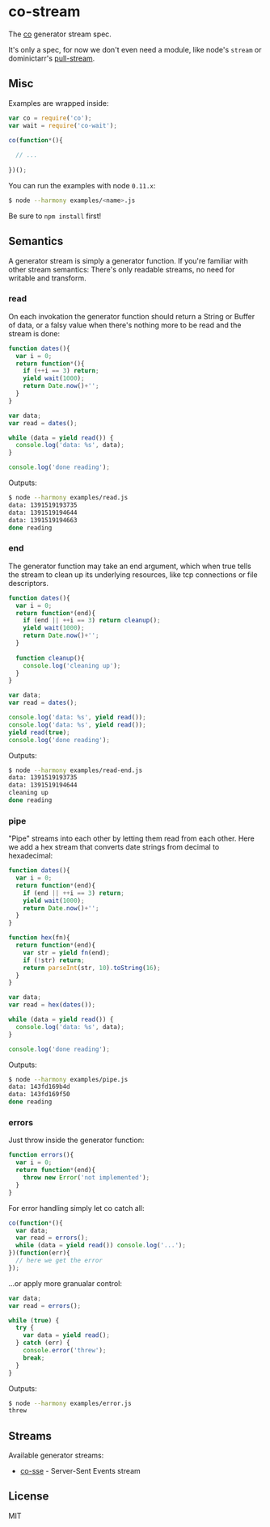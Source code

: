 # co-stream

  The [co](https://github.com/visionmedia/co) generator stream spec.
  
  It's only a spec, for now we don't even need a module, like node's `stream` or
  dominictarr's [pull-stream](https://github.com/dominictarr/pull-stream).

## Misc

  Examples are wrapped inside:

```js
var co = require('co');
var wait = require('co-wait');

co(function*(){
  
  // ...
  
})();
```

  You can run the examples with node `0.11.x`:

```bash
$ node --harmony examples/<name>.js
```

  Be sure to `npm install` first!

## Semantics

  A generator stream is simply a generator function. If you're familiar with other
stream semantics: There's only readable streams, no need for writable and
transform.

### read

  On each invokation the generator function should return a String or Buffer of
data, or a falsy value when there's nothing more to be read and the stream is
done:

```js
function dates(){
  var i = 0;
  return function*(){
    if (++i == 3) return;
    yield wait(1000);
    return Date.now()+'';
  }
}

var data;
var read = dates();

while (data = yield read()) {
  console.log('data: %s', data);
}

console.log('done reading');
```

  Outputs:

```bash
$ node --harmony examples/read.js
data: 1391519193735
data: 1391519194644
data: 1391519194663
done reading
```

### end

  The generator function may take an end argument, which when true tells the
stream to clean up its underlying resources, like tcp connections or file
descriptors.

```js
function dates(){
  var i = 0;
  return function*(end){
    if (end || ++i == 3) return cleanup();
    yield wait(1000);
    return Date.now()+'';
  }
  
  function cleanup(){
    console.log('cleaning up');
  }
}

var data;
var read = dates();

console.log('data: %s', yield read());
console.log('data: %s', yield read());
yield read(true);
console.log('done reading');
```

  Outputs:

```bash
$ node --harmony examples/read-end.js
data: 1391519193735
data: 1391519194644
cleaning up
done reading
```

### pipe

  "Pipe" streams into each other by letting them read from each other. Here we
  add a hex stream that converts date strings from decimal to hexadecimal:

```js
function dates(){
  var i = 0;
  return function*(end){
    if (end || ++i == 3) return;
    yield wait(1000);
    return Date.now()+'';
  }
}

function hex(fn){
  return function*(end){
    var str = yield fn(end);
    if (!str) return;
    return parseInt(str, 10).toString(16);
  }
}

var data;
var read = hex(dates());

while (data = yield read()) {
  console.log('data: %s', data);
}

console.log('done reading');
```

  Outputs:

```bash
$ node --harmony examples/pipe.js
data: 143fd169b4d
data: 143fd169f50
done reading
```

### errors

  Just throw inside the generator function:

```js
function errors(){
  var i = 0;
  return function*(end){
    throw new Error('not implemented');
  }
}
```

  For error handling simply let co catch all:
  
```js
co(function*(){
  var data;
  var read = errors();
  while (data = yield read()) console.log('...');
})(function(err){
  // here we get the error
});
```  

  ...or apply more granualar control:

```js
var data;
var read = errors();

while (true) {
  try {
    var data = yield read();
  } catch (err) {
    console.error('threw');
    break;
  }
}
```

  Outputs:

```bash
$ node --harmony examples/error.js
threw
```

## Streams

  Available generator streams:

  - [co-sse](https://github.com/juliangruber/co-sse) - Server-Sent Events stream

## License
  
  MIT
